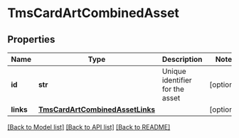 # TmsCardArtCombinedAsset

## Properties
Name | Type | Description | Notes
------------ | ------------- | ------------- | -------------
**id** | **str** | Unique identifier for the asset  | [optional] 
**links** | [**TmsCardArtCombinedAssetLinks**](TmsCardArtCombinedAssetLinks.md) |  | [optional] 

[[Back to Model list]](../README.md#documentation-for-models) [[Back to API list]](../README.md#documentation-for-api-endpoints) [[Back to README]](../README.md)


